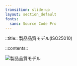 ```yaml
---
transition: slide-up
layout: section_default
fonts:
  sans: Source Code Pro
---
```


::title::
製品品質モデル(ISO25010)

::contents::

![製品品質モデル](/iso_25010_en.png)
